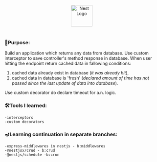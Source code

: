 <p style="padding: 20px; text-align: center">
<img src="https://nestjs.com/img/logo-small.svg" width="70" alt="Nest Logo" />
</p>

### 🎯Purpose:
Build an application which returns any data from database.
Use custom interceptor to save controller's method response in database.
When user hitting the endpoint return cached data in fallowing conditions:

1) cached data already exist in database (_it was already hit_),
2) cached data in database is 'fresh' (_declared amount of time has not passed since the last update of data into database_).

Use custom decorator do declare timeout for a.n. logic.

### 🛠️Tools I learned:
    -interceptors
    -custom decorators

### 🪔Learning continuation in separate branches:
    -express-middlewares in nestjs - b:middlewares
    -@nestjsx/crud - b:crud
    -@nestjs/schedule -b:cron